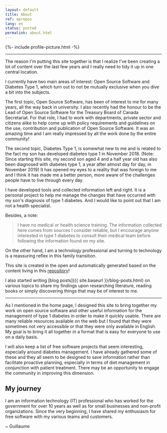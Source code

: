 ```yaml
---
layout: default
title: About
ref: apropos
lang: en
status: posted
permalink: about.html
---
```

{%- include profile-picture.html -%}

---

The reason I'm putting this site together is that I realize I've been creating a lot of content over the last few years and I really need to tidy it up in one central location.

I currently have two main areas of interest: Open Source Software and Diabetes Type 1, which turn out to not be mutually exclusive when you dive a bit into the subjects.

The first topic, Open Source Software, has been of interest to me for many years, all the way back in university.
I also recently had the honour to be the Lead of Open Source Software for the Treasury Board of Canada Secretariat.
For that role, I had to work with departments, private sector and citizens alike to help come up with policy requirements and guidelines on the use, contribution and publication of Open Source Software.
It was an amazing time and I am really impressed by all the work done by the entire community!

The second topic, Diabetes Type 1, is somewhat new to me and is related to the fact my son has developed diabetes type 1 in November 2018.
(Note: Since starting this site, my second son aged 4 and a half year old has also been diagnosed with diabetes type 1, a year after almost day for day, in November 2019)
It has opened my eyes to a reality that was foreign to me and I think it has made me a better person, more aware of the challenges people have to live through every day.

I have developed tools and collected information left and right.
It is a personal project to help me manage the changes that have occurred with my son's diagnosis of type 1 diabetes.
And I would like to point out that I am not a health specialist.

Besides, a note:

>I have no medical or health science training.
>The information collected here comes from sources I consider reliable, but I encourage anyone interested in type 1 diabetes to consult their medical team before following the information found on my site.

On the other hand, I am a technology professional and turning to technology is a reassuring reflex in this family transition.

This site is created in the open and automatically generated based on the content living in this [repository](https://github.com/gcharest/gcharest.github.io)!

I also started writing [blog posts]({{ site.baseurl }}/blog-posts.html) on various topics to share my findings upon researching literature, reading books or simply discovering things that may be of interest to me.

---

As I mentioned in the home page, I designed this site to bring together my work on open source software and other useful information for the management of type 1 diabetes in order to make it quickly usable.
There are many reliable resources available on the web but I found that they were sometimes not very accessible or that they were only available in English.
My goal is to bring it all together in a format that is easy for everyone to use on a daily basis.

I will also keep a list of free software projects that seem interesting, especially around diabetes management.
I have already gathered some of these and they all seem to be designed to save information rather than facilitate proactive planning, especially in terms of diet management in conjunction with patient treatment.
There may be an opportunity to engage the community in improving this dimension.

## My journey

I am an information technology (IT) professional who has worked for the government for over 10 years as well as for small businesses and non-profit organizations.
Since the very beginning, I have shared my enthusiasm for free software with my various teams and customers.

~ Guillaume
